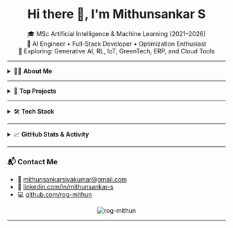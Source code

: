 <h1 align="center">Hi there 👋, I'm Mithunsankar S</h1>

<p align="center">
🎓 MSc Artificial Intelligence & Machine Learning (2021–2026)<br/>
💼 AI Engineer • Full-Stack Developer • Optimization Enthusiast<br/>
🌱 Exploring: Generative AI, RL, IoT, GreenTech, ERP, and Cloud Tools
</p>

---

<details>
<summary>🧑‍💻 <strong>About Me</strong></summary>

- ✅ Completed diverse projects across **Artificial Intelligence**, **Cloud Computing**, **ERP Systems**, and **Full-Stack Software Development**  
- 🧠 Delivered real-world solutions in **Generative AI**, **Reinforcement Learning**, **IoT monitoring**, and **GreenTech optimization**  
- 💼 Also experienced in developing **Java applications**, customizing **Odoo ERP on AWS**, and building **secure cloud-based APIs and dashboards**  
- ⚙️ Skilled in tools like **FastAPI, React, Streamlit, AWS, MongoDB, Oracle, Arduino**, and more  
- 🏆 Selected in the **Top 50** IoT projects at **Anna University’s Technovation** competition  
- 👥 Founder of *CODEX Innovation Club* and lead organizer of GDG-sponsored *AI in Education* event  

</details>

---

<details>
<summary>🚀 <strong>Top Projects</strong></summary>

### 🧠 SkillMorph AI – Personalized Career Simulator  
- Developed an LLM-powered upskilling tool using **Google Gemini API** and **SadTalker** for animated video feedback  
- Integrated LinkedIn/GitHub profiles to generate weekly learning paths via **Streamlit**

### 🤖 Reinforcement Learning Chatbot – Voice-Enabled Customer Assistant  
- Built a multi-turn RL chatbot using **Deep Q-Network (DQN)** and **BERT**, with speech-to-text and TTS  
- Real-time interaction and deployment using **Streamlit**, trained with feedback loop and replay buffer

### ☀️ Solar Power Plant Optimizer – PSO-Based GreenTech Tool  
- Built a full-stack platform using **Particle Swarm Optimization**, **FastAPI**, and **React + Leaflet**  
- Helps select optimal solar plant locations based on irradiance, cost, and proximity to infrastructure

### 🧵 IoT Smart Monitoring System for Textile Industries  
- Developed using **Arduino, ESP32, BH1750 sensors** to detect machine idle time via buzzer light  
- Sent real-time alerts to a mobile/web app, improving productivity and energy efficiency  
- Selected in **Top 50 IoT Embedded Projects** at *Technovation - Anna University*

</details>

---

<details>
<summary>🛠 <strong>Tech Stack</strong></summary>

**Languages:**  
![Python](https://img.shields.io/badge/-Python-3776AB?style=flat&logo=python&logoColor=white)
![Java](https://img.shields.io/badge/-Java-007396?style=flat&logo=java&logoColor=white)
![C++](https://img.shields.io/badge/-C++-00599C?style=flat&logo=c%2B%2B&logoColor=white)
![JavaScript](https://img.shields.io/badge/-JavaScript-F7DF1E?style=flat&logo=javascript&logoColor=black)
![SQL](https://img.shields.io/badge/-SQL-4479A1?style=flat&logo=mysql&logoColor=white)
![R](https://img.shields.io/badge/-R-276DC3?style=flat&logo=r&logoColor=white)

**Frameworks & Tools:**  
![FastAPI](https://img.shields.io/badge/-FastAPI-009688?style=flat&logo=fastapi&logoColor=white)
![React](https://img.shields.io/badge/-React-61DAFB?style=flat&logo=react&logoColor=black)
![Node.js](https://img.shields.io/badge/-Node.js-339933?style=flat&logo=node.js&logoColor=white)
![Streamlit](https://img.shields.io/badge/-Streamlit-FF4B4B?style=flat&logo=streamlit&logoColor=white)
![Dialogflow](https://img.shields.io/badge/-Dialogflow-FF9800?style=flat&logo=dialogflow&logoColor=white)
![Gradio](https://img.shields.io/badge/-Gradio-3C3C3C?style=flat)

**Databases:**  
![MongoDB](https://img.shields.io/badge/-MongoDB-4EA94B?style=flat&logo=mongodb&logoColor=white)
![PostgreSQL](https://img.shields.io/badge/-PostgreSQL-336791?style=flat&logo=postgresql&logoColor=white)
![Oracle](https://img.shields.io/badge/-Oracle-F80000?style=flat&logo=oracle&logoColor=white)

**Cloud & DevOps:**  
![AWS](https://img.shields.io/badge/-AWS-232F3E?style=flat&logo=amazon-aws&logoColor=white)
![NGINX](https://img.shields.io/badge/-Nginx-009639?style=flat&logo=nginx&logoColor=white)
![SSL](https://img.shields.io/badge/-SSL-000000?style=flat)

**Analytics & Reporting:**  
![Power BI](https://img.shields.io/badge/-PowerBI-F2C811?style=flat&logo=powerbi&logoColor=black)
![Postman](https://img.shields.io/badge/-Postman-FF6C37?style=flat&logo=postman&logoColor=white)
![DBeaver](https://img.shields.io/badge/-DBeaver-372923?style=flat)

**IoT & Embedded:**  
![Arduino](https://img.shields.io/badge/-Arduino-00979D?style=flat&logo=arduino&logoColor=white)
![ESP32](https://img.shields.io/badge/-ESP32-333333?style=flat)

</details>

---

<details>
<summary>📈 <strong>GitHub Stats & Activity</strong></summary>

<p align="center">
  <img src="https://github-readme-stats.vercel.app/api?username=rog-mithun&show_icons=true&theme=radical" alt="Mithunsankar's GitHub stats"/>
  <br/>
  <img src="https://github-readme-streak-stats.herokuapp.com/?user=rog-mithun&theme=radical" alt="GitHub Streak"/>
  <br/>
  <img src="https://github-readme-stats.vercel.app/api/top-langs/?username=rog-mithun&layout=compact&theme=radical" alt="Top Languages"/>
</p>

</details>

---

### 📬 Contact Me

- 📧 [mithunsankarsivakumar@gmail.com](mailto:mithunsankarsivakumar@gmail.com)
- 🔗 [linkedin.com/in/mithunsankar-s](https://www.linkedin.com/in/mithunsankar-s/)
- 💻 [github.com/rog-mithun](https://github.com/rog-mithun)

<p align="center">
  <img src="https://komarev.com/ghpvc/?username=rog-mithun&label=Profile%20views&color=0e75b6&style=flat" alt="rog-mithun" />
</p>

---

<!-- Optional: Add a banner -->
<!-- ![Banner](https://your-custom-banner-url.com/banner.png) -->

